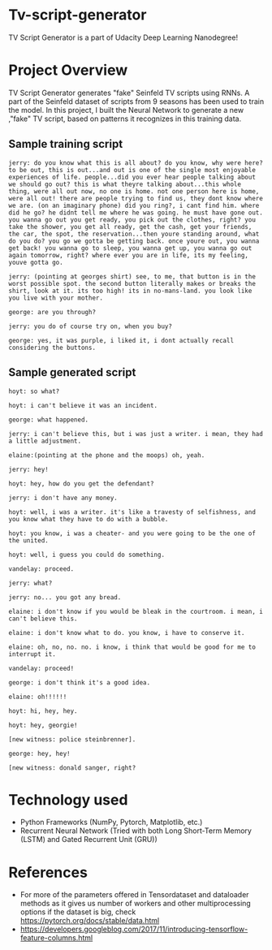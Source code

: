 # Tv-script-generator
TV Script Generator is a part of Udacity Deep Learning Nanodegree!

# Project Overview
TV Script Generator generates "fake" Seinfeld TV scripts using RNNs. A part of the Seinfeld dataset of scripts from 9 seasons has been used to train the model. In this project, I built the Neural Network to generate a new ,"fake" TV script, based on patterns it recognizes in this training data.

## Sample training script
```
jerry: do you know what this is all about? do you know, why were here? to be out, this is out...and out is one of the single most enjoyable experiences of life. people...did you ever hear people talking about we should go out? this is what theyre talking about...this whole thing, were all out now, no one is home. not one person here is home, were all out! there are people trying to find us, they dont know where we are. (on an imaginary phone) did you ring?, i cant find him. where did he go? he didnt tell me where he was going. he must have gone out. you wanna go out you get ready, you pick out the clothes, right? you take the shower, you get all ready, get the cash, get your friends, the car, the spot, the reservation...then youre standing around, what do you do? you go we gotta be getting back. once youre out, you wanna get back! you wanna go to sleep, you wanna get up, you wanna go out again tomorrow, right? where ever you are in life, its my feeling, youve gotta go. 

jerry: (pointing at georges shirt) see, to me, that button is in the worst possible spot. the second button literally makes or breaks the shirt, look at it. its too high! its in no-mans-land. you look like you live with your mother. 

george: are you through? 

jerry: you do of course try on, when you buy? 

george: yes, it was purple, i liked it, i dont actually recall considering the buttons. 
```
## Sample generated script

```
hoyt: so what?

hoyt: i can't believe it was an incident.

george: what happened.

jerry: i can't believe this, but i was just a writer. i mean, they had a little adjustment.

elaine:(pointing at the phone and the moops) oh, yeah.

jerry: hey!

hoyt: hey, how do you get the defendant?

jerry: i don't have any money.

hoyt: well, i was a writer. it's like a travesty of selfishness, and you know what they have to do with a bubble.

hoyt: you know, i was a cheater- and you were going to be the one of the united.

hoyt: well, i guess you could do something.

vandelay: proceed.

jerry: what?

jerry: no... you got any bread.

elaine: i don't know if you would be bleak in the courtroom. i mean, i can't believe this.

elaine: i don't know what to do. you know, i have to conserve it.

elaine: oh, no, no. no. i know, i think that would be good for me to interrupt it.

vandelay: proceed!

george: i don't think it's a good idea.

elaine: oh!!!!!!

hoyt: hi, hey, hey.

hoyt: hey, georgie!

[new witness: police steinbrenner].

george: hey, hey!

[new witness: donald sanger, right?

```
# Technology used
- Python Frameworks (NumPy, Pytorch, Matplotlib, etc.)
- Recurrent Neural Network (Tried with both Long Short-Term Memory (LSTM) and Gated Recurrent Unit (GRU))


# References

- For more of the parameters offered in Tensordataset and dataloader methods as it gives us number of workers and other multiprocessing options if the dataset is big, check https://pytorch.org/docs/stable/data.html
- https://developers.googleblog.com/2017/11/introducing-tensorflow-feature-columns.html